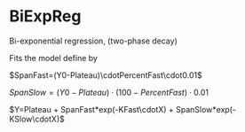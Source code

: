 # BiExpReg
Bi-exponential regression, (two-phase decay)

Fits the model define by

$SpanFast=(Y0-Plateau)\cdotPercentFast\cdot0.01$

$SpanSlow=(Y0-Plateau)\cdot(100-PercentFast)\cdot0.01$

$Y=Plateau + SpanFast*exp(-KFast\cdotX) + SpanSlow*exp(-KSlow\cdotX)$
